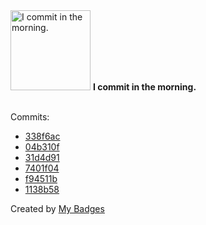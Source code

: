 <img src="https://my-badges.github.io/my-badges/morning-commits.png" alt="I commit in the morning." title="I commit in the morning." width="128">
<strong>I commit in the morning.</strong>
<br><br>

Commits:

- <a href="https://github.com/mmichie/m28/commit/338f6ac47bffb49c7de553d189439d952d16fe7b">338f6ac</a>
- <a href="https://github.com/mmichie/fishjelly/commit/04b310ff4d37cefe47081ad8b8ecb35140ca85c2">04b310f</a>
- <a href="https://github.com/mmichie/fishjelly/commit/31d4d9181dcfa45da0ebe3297024cee977fafb99">31d4d91</a>
- <a href="https://github.com/mmichie/dotfiles/commit/7401f047c611b12b41d8086dfb19719bba955d32">7401f04</a>
- <a href="https://github.com/mmichie/dotfiles/commit/f94511b7cadb9914cecf1bc7b08163197ddadc5d">f94511b</a>
- <a href="https://github.com/mmichie/fishjelly/commit/1138b58d893cbbb90497598a13745a6915104727">1138b58</a>


Created by <a href="https://github.com/my-badges/my-badges">My Badges</a>